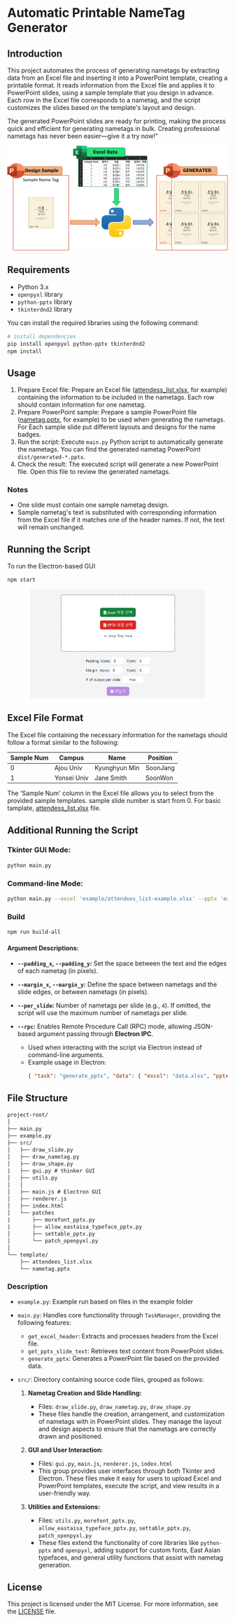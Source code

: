 # Automatic Printable NameTag Generator

## Introduction

This project automates the process of generating nametags by extracting data from an Excel file and inserting it into a PowerPoint template, creating a printable format. It reads information from the Excel file and applies it to PowerPoint slides, using a sample template that you design in advance. Each row in the Excel file corresponds to a nametag, and the script customizes the slides based on the template's layout and design.

The generated PowerPoint slides are ready for printing, making the process quick and efficient for generating nametags in bulk. Creating professional nametags has never been easier—give it a try now!"

![Automatic Printable NameTag Generator Introduction](img/introduction.png)

## Requirements

- Python 3.x
- `openpyxl` library
- `python-pptx` library
- `tkinterdnd2` library

You can install the required libraries using the following command:

```bash
# install dependencies
pip install openpyxl python-pptx tkinterdnd2
npm install
```

## Usage

1. Prepare Excel file: Prepare an Excel file ([attendess_list.xlsx](template/attendess_list.xlsx), for example) containing the information to be included in the nametags. Each row should contain information for one nametag.
2. Prepare PowerPoint sample: Prepare a sample PowerPoint file ([nametag.pptx](template/nametage.pptx), for example) to be used when generating the nametags. For Each sample slide put different layouts and designs for the name badges.
3. Run the script: Execute `main.py` Python script to automatically generate the nametags. You can find the generated nametag PowerPoint `dist/generated-*.pptx`.
4. Check the result: The executed script will generate a new PowerPoint file. Open this file to review the generated nametags.

### Notes

- One silde must contain one sample nametag design.
- Sample nametag's text is substituted with corresponding information from the Excel file if it matches one of the header names. If not, the text will remain unchanged.


## Running the Script
To run the Electron-based GUI

```bash
npm start
```
<div style="text-align: center;"> <img src="img/execution.png" alt="Execution" width="400"> </div>


## Excel File Format

The Excel file containing the necessary information for the nametags should follow a format similar to the following:

| Sample Num | Campus       | Name          | Position |
| ---------- | ------------ | ------------- | -------- |
| 0          | Ajou Univ    | Kyunghyun Min | SoonJang |
| 1          | Yonsei Univ  | Jane Smith    | SoonWon  |

The 'Sample Num' column in the Excel file allows you to select from the provided sample templates. sample slide number is start from 0.
For basic tamplate, [attendess_list.xlsx](template/attendess_list.xlsx) file.


## Additional Running the Script


### **Tkinter GUI Mode:**


   ```bash
   python main.py
   ```

### **Command-line Mode:**


   ```bash
   python main.py --excel 'example/attendees_list-example.xlsx' --pptx 'example/nametag-example.pptx' --padding_x 0 --padding_y 0 --margin_x 0 --margin_y 0 --per_slide 4
   ```

### **Build**
   ```bash
   npm run build-all
   ```

#### Argument Descriptions:

- **`--padding_x`, `--padding_y`:** Set the space between the text and the edges of each nametag (in pixels).
  
- **`--margin_x`, `--margin_y`:** Define the space between nametags and the slide edges, or between nametags (in pixels).

- **`--per_slide`:** Number of nametags per slide (e.g., `4`). If omitted, the script will use the maximum number of nametags per slide.

- **`--rpc`:** Enables Remote Procedure Call (RPC) mode, allowing JSON-based argument passing through **Electron IPC**.  
  - Used when interacting with the script via Electron instead of command-line arguments.
  - Example usage in Electron:  
    ```json
    { "task": "generate_pptx", "data": { "excel": "data.xlsx", "pptx": "template.pptx" } }
    ```

## File Structure

```
project-root/
│
├── main.py
├── example.py
├── src/
│   ├── draw_slide.py
│   ├── draw_nametag.py
│   ├── draw_shape.py
|   ├── gui.py # thinker GUI
│   ├── utils.py
│   │
│   ├── main.js # Electron GUI
│   ├── renderer.js
│   ├── index.html
│   └── patches
|       ├── morefont_pptx.py 
|       ├── allow_eastaisa_typeface_pptx.py
│       ├── settable_pptx.py
│       └── patch_openpyxl.py
│
└── template/
    ├── attendees_list.xlsx
    └── nametag.pptx
```


### Description
- `example.py`: Example run based on files in the example folder
- `main.py`: Handles core functionality through `TaskManager`, providing the following features:
  - `get_excel_header`: Extracts and processes headers from the Excel file.
  - `get_pptx_slide_text`: Retrieves text content from PowerPoint slides.
  - `generate_pptx`: Generates a PowerPoint file based on the provided data.
- `src/`: Directory containing source code files, grouped as follows:

  1. **Nametag Creation and Slide Handling:**
     - Files: `draw_slide.py`, `draw_nametag.py`, `draw_shape.py`
     - These files handle the creation, arrangement, and customization of nametags with in PowerPoint slides. They manage the layout and design aspects to ensure that the nametags are correctly drawn and positioned.
  
  2. **GUI and User Interaction:**
     - Files: `gui.py`, `main.js`, `renderer.js`, `index.html`
     - This group provides user interfaces through both Tkinter and Electron. These files make it easy for users to upload Excel and PowerPoint templates, execute the script, and view results in a user-friendly way.
  
  3. **Utilities and Extensions:**
     - Files: `utils.py`, `morefont_pptx.py`, `allow_eastaisa_typeface_pptx.py`, `settable_pptx.py`, `patch_openpyxl.py`
     - These files extend the functionality of core libraries like `python-pptx` and `openpyxl`, adding support for custom fonts, East Asian typefaces, and general utility functions that assist with nametag generation.





## License

This project is licensed under the MIT License. For more information, see the [LICENSE](LICENSE) file.
